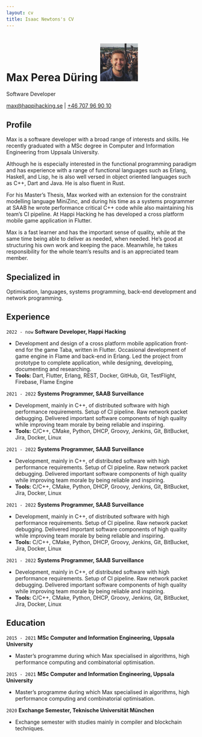 ```yaml
---
layout: cv
title: Isaac Newtons's CV
---
```

# Max Perea Düring <img src="img/max.jpg"  width="100" height="100">
Software Developer

<div id="webaddress">
<a href="max@happihacking.se">max@happihacking.se</a>
| <a href="http://en.wikipedia.org/wiki/Isaac_Newton">+46 707 96 90 10</a>
</div>


## Profile

Max is a software developer with a broad range of interests and
skills. He recently graduated with a MSc degree in Computer and
Information Engineering from Uppsala University.

Although he is especially interested in the functional programming
paradigm and has experience with a range of functional languages such
as Erlang, Haskell, and Lisp, he is also well versed in object
oriented languages
such as C++, Dart and Java. He is also fluent in Rust.  

For his Master’s Thesis, Max worked with an extension for the
constraint modelling language MiniZinc, and during his time as a
systems programmer at SAAB he wrote performance critical C++ code
while also maintaining his team’s CI pipeline. At Happi Hacking he has
developed
a cross platform mobile game application in Flutter.  

Max is a fast learner and has the important sense of quality, while at
the same time being able to deliver as needed, when needed. He’s good
at structuring his own work and keeping the pace. Meanwhile, he takes
responsibility for the whole team’s results and is an appreciated team
member.

## Specialized in

Optimisation, languages, systems programming, back-end development and
network programming.


## Experience

`2022 - now`
__Software Developer, Happi Hacking__

- Development and design of a cross platform mobile application
  front-end for the game Taba, written in Flutter. Occasional
  development of game engine in Flame and back-end in Erlang. Led the
  project from prototype to complete application, while designing,
  developing, documenting and researching.
- __Tools:__ Dart, Flutter, Erlang, REST, Docker, GitHub, Git, TestFlight,
  Firebase, Flame Engine

`2021 - 2022`
__Systems Programmer, SAAB Surveillance__

- Development, mainly in C++, of distributed software with high
  performance requirements. Setup of CI pipeline. Raw network packet
  debugging. Delivered important software components of high quality
  while improving team morale by being reliable and inspiring.
- __Tools:__ C/C++, CMake, Python, DHCP, Groovy, Jenkins, Git, BitBucket,
  Jira, Docker, Linux

`2021 - 2022`
__Systems Programmer, SAAB Surveillance__

- Development, mainly in C++, of distributed software with high
  performance requirements. Setup of CI pipeline. Raw network packet
  debugging. Delivered important software components of high quality
  while improving team morale by being reliable and inspiring.
- __Tools:__ C/C++, CMake, Python, DHCP, Groovy, Jenkins, Git, BitBucket,
  Jira, Docker, Linux

`2021 - 2022`
__Systems Programmer, SAAB Surveillance__

- Development, mainly in C++, of distributed software with high
  performance requirements. Setup of CI pipeline. Raw network packet
  debugging. Delivered important software components of high quality
  while improving team morale by being reliable and inspiring.
- __Tools:__ C/C++, CMake, Python, DHCP, Groovy, Jenkins, Git, BitBucket,
  Jira, Docker, Linux

`2021 - 2022`
__Systems Programmer, SAAB Surveillance__

- Development, mainly in C++, of distributed software with high
  performance requirements. Setup of CI pipeline. Raw network packet
  debugging. Delivered important software components of high quality
  while improving team morale by being reliable and inspiring.
- __Tools:__ C/C++, CMake, Python, DHCP, Groovy, Jenkins, Git, BitBucket,
  Jira, Docker, Linux

## Education

`2015 - 2021`
__MSc Computer and Information Engineering, Uppsala University__

- Master’s programme during which Max specialised in algorithms, high
  performance computing and combinatorial optimisation.

`2015 - 2021`
__MSc Computer and Information Engineering, Uppsala University__

- Master’s programme during which Max specialised in algorithms, high
  performance computing and combinatorial optimisation.

`2020`
__Exchange Semester, Teknische Universität München__

- Exchange semester with studies mainly in compiler and blockchain
  techniques.

<!-- ### Footer

Last updated: January 2023 -->


